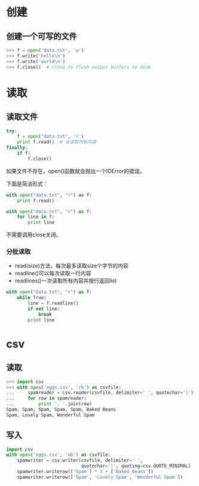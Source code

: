 # 创建

## 创建一个可写的文件

```py
>>> f = open('data.txt', 'w')
>>> f.write('hello\n')
>>> f.write('world\n')
>>> f.close()  # close to flush output buffers to disk
```

# 读取

## 读取文件

```py
try:
	f = open("data.txt", 'r')
	print f.read()  # 会读取所有内容
finally:
	if f:
		f.close()
```

如果文件不存在，open()函数就会抛出一个IOError的错误。

下面是简洁形式：

```py
with open("data.txt", "r") as f:
	print f.read()
```

```py
with open("data.txt", "r") as f:
	for line in f:
		print line
```


不需要调用close关闭。

### 分批读取

- read(size)方法，每次最多读取size个字节的内容
- readline()可以每次读取一行内容
- readlines()一次读取所有内容并按行返回list

```py
with open("data.txt", "r") as f:
	while True:
		line = f.readline()
		if not line:
			break
		print line
```



# csv

## 读取

```python
>>> import csv
>>> with open('eggs.csv', 'rb') as csvfile:
...     spamreader = csv.reader(csvfile, delimiter=' ', quotechar='|')
...     for row in spamreader:
...         print ', '.join(row)
Spam, Spam, Spam, Spam, Spam, Baked Beans
Spam, Lovely Spam, Wonderful Spam
```



## 写入

```python
import csv
with open('eggs.csv', 'wb') as csvfile:
    spamwriter = csv.writer(csvfile, delimiter=' ',
                            quotechar='|', quoting=csv.QUOTE_MINIMAL)
    spamwriter.writerow(['Spam'] * 5 + ['Baked Beans'])
    spamwriter.writerow(['Spam', 'Lovely Spam', 'Wonderful Spam'])
```

